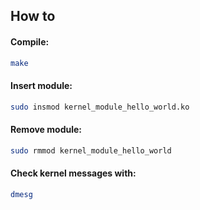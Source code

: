 ## How to

#### Compile:
```bash
make
```

#### Insert module:
```bash
sudo insmod kernel_module_hello_world.ko
```

#### Remove module:
```bash
sudo rmmod kernel_module_hello_world
```

#### Check kernel messages with:
```bash
dmesg
```
